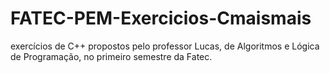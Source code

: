 # FATEC-PEM-Exercicios-Cmaismais
 exercícios de C++ propostos pelo professor Lucas, de Algoritmos e Lógica de Programação, no primeiro semestre da Fatec.
